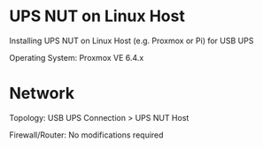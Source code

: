 # UPS NUT on Linux Host
Installing UPS NUT on Linux Host (e.g. Proxmox or Pi) for USB UPS

Operating System: Proxmox VE 6.4.x

# Network
Topology: USB UPS Connection > UPS NUT Host

Firewall/Router: No modifications required
